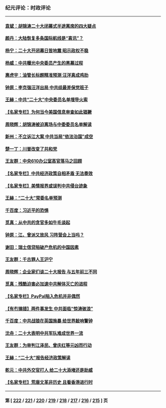 ### 纪元评论：时政评论
---
#### [袁斌：胡锦涛二十大闭幕式半途离席的四大疑点](../../pages/nsc1025/n13851168.md) 
#### [颜丹：大陆恢复多条国际航线是“喜讯”？](../../pages/nsc1025/n13851333.md) 
#### [杨宁：二十大开闭幕日皆地震 昭示政权不稳](../../pages/nsc1025/n13851139.md) 
#### [杨威：中共曝光中央委员产生的黑幕过程](../../pages/nsc1025/n13851024.md) 
#### [惠虎宇：油管长标题精准预测 汪洋真成鸡肋](../../pages/nsc1025/n13851015.md) 
#### [钟原：李克强汪洋出局 中共组最差保党班子](../../pages/nsc1025/n13850977.md) 
#### [王赫：中共“二十大”中央委员名单埋导火索](../../pages/nsc1025/n13850996.md) 
#### [【名家专栏】为何当今美国信息审查如此猖獗](../../pages/nsc1025/n13850811.md) 
#### [周晓辉：胡锦涛被迫离场与中委委员名单解读](../../pages/nsc1025/n13850895.md) 
#### [新州：不立诉江大案 中共当局“依法治国”成空](../../pages/nsc1025/n13850813.md) 
#### [楚一丁：川普改变了共和党](../../pages/nsc1025/n13850622.md) 
#### [王友群：中央610办公室高官落马之回顾](../../pages/nsc1025/n13850427.md) 
#### [【名家专栏】中共经济政策自相矛盾 无法奏效](../../pages/nsc1025/n13850054.md) 
#### [【名家专栏】美情报界或误判中共侵台迹象](../../pages/nsc1025/n13850216.md) 
#### [王赫：“二十大”常委名单预测](../../pages/nsc1025/n13849937.md) 
#### [千百度：习近平的恐惧](../../pages/nsc1025/n13850204.md) 
#### [觅真：从中共的贪官多如牛毛谈起](../../pages/nsc1025/n13850189.md) 
#### [钟原：江、曾派又放风 习阵营会上当吗？](../../pages/nsc1025/n13849778.md) 
#### [谢田：瑞士信贷陷破产危机的中国因素](../../pages/nsc1025/n13849648.md) 
#### [王友群：千古罪人王沪宁](../../pages/nsc1025/n13849773.md) 
#### [周晓辉：企业家们谈二十大报告 与五年前三不同](../../pages/nsc1025/n13849630.md) 
#### [觅真：残酷迫害必加速中共解体灭亡的进程](../../pages/nsc1025/n13849725.md) 
#### [【名家专栏】PayPal陷入危机并非偶然](../../pages/nsc1025/n13849532.md) 
#### [【有冇搞错】两件事发生 中共面临“惊涛骇浪”](../../pages/nsc1025/n13849257.md) 
#### [千百度：中共战狼在英国施暴 给世界敲响警钟](../../pages/nsc1025/n13849335.md) 
#### [沈舟：二十大表明中共军队难成世界一流](../../pages/nsc1025/n13849130.md) 
#### [王友群：为审判江泽民、曾庆红等元凶而行动](../../pages/nsc1025/n13848951.md) 
#### [王赫：“二十大”报告经济政策解读](../../pages/nsc1025/n13849028.md) 
#### [乾元：中共外交官打人 给二十大添堵还是助威](../../pages/nsc1025/n13848988.md) 
#### [【名家专栏】荒唐文革非历史 且看香港进行时](../../pages/nsc1025/n13848005.md) 

---
#### 第 [ [222](./222.md) / [221](./221.md) / [220](./220.md) / [219](./219.md) / [218](./218.md) / [217](./217.md) / [216](./216.md) / [215](./215.md) ] 页
